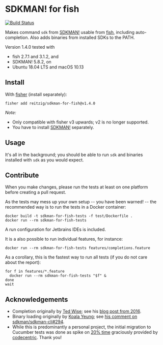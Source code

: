 # SDKMAN! for fish

[![Build Status][travis-badge]][travis-link]

Makes command `sdk` from [SDKMAN!] usable from [fish], including auto-completion.
Also adds binaries from installed SDKs to the PATH.

Version 1.4.0 tested with 

 - fish 2.7.1 and 3.1.2, and 
 - SDKMAN! 5.8.2, on
 - Ubuntu 18.04 LTS and macOS 10.13

## Install

With [fisher] (install separately):

```
fisher add reitzig/sdkman-for-fish@v1.4.0
```

_Note:_ 

 - Only compatible with fisher v3 upwards; v2 is no longer supported.
 - You have to install [SDKMAN!] separately.

## Usage

It's all in the background; you should be able to run `sdk` and binaries installed
with `sdk` as you would expect.

## Contribute

When you make changes, 
please run the tests at least on one platform before creating a pull request.

As the tests may mess up your own setup
-- you have been warned! -- 
the recommended way is to run the tests in a Docker container:
 
```fish
docker build -t sdkman-for-fish-tests -f test/Dockerfile .
docker run --rm sdkman-for-fish-tests
```
   
A run configuration for Jetbrains IDEs is included.

It is a also possible to run individual features, for instance:

```fish
docker run --rm sdkman-for-fish-tests features/completions.feature
```

As a corollary, this is the fastest way to run all tests 
(if you do not care about the report):

```fish
for f in features/*.feature
  docker run --rm sdkman-for-fish-tests "$f" &
done
wait
```

## Acknowledgements

 * Completion originally by [Ted Wise](https://github.com/ctwise); see his
     [blog post from 2016](http://tedwise.com/2016/02/26/using-sdkman-with-the-fish-shell).
 * Binary loading originally by [Koala Yeung](https://github.com/yookoala);
     see [his comment on sdkman/sdkman-cli#294](https://github.com/sdkman/sdkman-cli/issues/294#issuecomment-318252058).
 * While this is predominantly a personal project,
   the initial migration to Cucumber tests was done as spike on
     [20% time](https://en.wikipedia.org/wiki/20%25_Project) 
   graciously provided by 
     [codecentric](https://codecentric.de).
   Thank you!

[SDKMAN!]: https://github.com/sdkman/sdkman-cli
[fish]: https://fishshell.com/
[fisher]: https://github.com/jorgebucaran/fisher
[travis-link]: https://travis-ci.org/reitzig/sdkman-for-fish
[travis-badge]: https://travis-ci.org/reitzig/sdkman-for-fish.svg?branch=master
